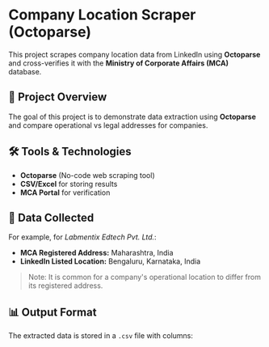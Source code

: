 # Company Location Scraper (Octoparse)

This project scrapes company location data from LinkedIn using **Octoparse** and cross-verifies it with the **Ministry of Corporate Affairs (MCA)** database.

## 📌 Project Overview
The goal of this project is to demonstrate data extraction using **Octoparse** and compare operational vs legal addresses for companies.

## 🛠️ Tools & Technologies
- **Octoparse** (No-code web scraping tool)
- **CSV/Excel** for storing results
- **MCA Portal** for verification

## 📂 Data Collected
For example, for *Labmentix Edtech Pvt. Ltd.*:
- **MCA Registered Address:** Maharashtra, India
- **LinkedIn Listed Location:** Bengaluru, Karnataka, India

> Note: It is common for a company's operational location to differ from its registered address.

## 📊 Output Format
The extracted data is stored in a `.csv` file with columns:

